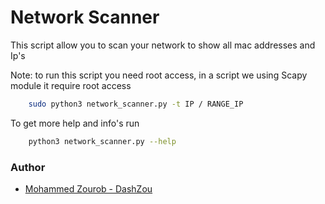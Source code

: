 # Network Scanner

This script allow you to scan your network to show all mac addresses and Ip's

Note: to run this script you need root access, in a script we using Scapy module it require root access

```bash
    sudo python3 network_scanner.py -t IP / RANGE_IP
```

To get more help and info's run

```bash
    python3 network_scanner.py --help
```

### Author

- [Mohammed Zourob - DashZou](https://dashzou.web.app/)
